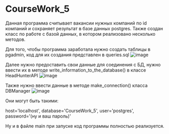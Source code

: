# CourseWork_5

Данная программа считывает вакансии нужных компаний по id компаний и сохраняет результат в базе данных postgres.
Также создан класс по работе с базой данных, в котором реализовано несколько методов.

Для того, чтобы программа заработала нужно создать таблицы в pgadmin, код для их создания представлен в queries.sql
![image](https://github.com/Vosida87/CourseWork_5/assets/129009216/e0562d03-879e-4ff3-9fcb-8335a87d2d7b)

Далее нужно предоставить свои данные для соединения с БД, нужно ввести их в методе write_information_to_the_database() в классе HeadHunterAPI
![image](https://github.com/Vosida87/CourseWork_5/assets/129009216/36fce3ff-d634-426a-996c-486b7e0df9b8)

Также нужно ввести данные в методе make_connection() класса DBManager
![image](https://github.com/Vosida87/CourseWork_5/assets/129009216/e1bcffce-693d-4c25-832e-a0d70eef9e18)

Они могут быть такими:

host='localhost',
database='CourseWork_5',
user='postgres',
password='(ну и ваш пароль)'

Ну и в файле main при запуске код программы полностью реализуется.
